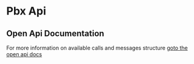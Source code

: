 # Pbx Api

## Open Api Documentation
For more information on available calls and messages structure [goto the open api docs](./open-api)